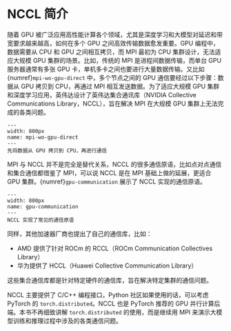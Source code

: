 # NCCL 简介

随着 GPU 被广泛应用高性能计算各个领域，尤其是深度学习和大模型对延迟和带宽要求越来越高，如何在多个 GPU 之间高效传输数据愈发重要。GPU 编程中，数据需要从 CPU 和 GPU 之间相互拷贝，而 MPI 最初为 CPU 集群设计，无法适应大规模 GPU 集群的场景。比如，传统的 MPI 是进程间数据传输，而单台 GPU 服务器通常有多张 GPU 卡，单机多卡之间也要进行大量数据传输。又比如 {numref}`mpi-wo-gpu-direct` 中，多个节点之间的 GPU 通信要经过以下步骤：数据从 GPU 拷贝到 CPU，再通过 MPI 相互发送数据。为了适应大规模 GPU 集群和深度学习应用，英伟达设计了英伟达集合通讯库（NVIDIA Collective Communications Library，NCCL），旨在解决 MPI 在大规模 GPU 集群上无法完成的各类问题。

```{figure} ../img/ch-mpi-large-model/mpi-wo-gpu-direct.svg
---
width: 800px
name: mpi-wo-gpu-direct
---
先将数据从 GPU 拷贝到 CPU，再进行通信
```

MPI 与 NCCL 并不是完全是替代关系，NCCL 的很多通信原语，比如点对点通信和集合通信都借鉴了 MPI，可以说 NCCL 是在 MPI 基础上做的延展，更适合 GPU 集群。{numref}`gpu-communication` 展示了 NCCL 实现的通信原语。

```{figure} ../img/ch-mpi-large-model/gpu-communication.png
---
width: 800px
name: gpu-communication
---
NCCL 实现了常见的通信原语
```

同样，其他加速器厂商也提出了自己的通信库，比如：

* AMD 提供了针对 ROCm 的 RCCL（ROCm Communication Collectives Library）
* 华为提供了 HCCL（Huawei Collective Communication Library）
  
这些集合通信库都是针对特定硬件的通信库，旨在解决特定集群的通信问题。

NCCL 主要提供了 C/C++ 编程接口，Python 社区如果使用的话，可以考虑 PyTorch 的 `torch.distributed`。NCCL 也是 PyTorch 推荐的 GPU 并行计算后端。本书不再细致讲解 `torch.distributed` 的使用，而是继续用 MPI 来演示大模型训练和推理过程中涉及的各类通信问题。